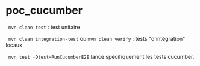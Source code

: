 # poc_cucumber

` mvn clean test`  : test unitaire

` mvn clean integration-test` ou `mvn clean verify`  : tests "d'intégration" locaux

` mvn test -Dtest=RunCucumberE2E` lance spécifiquement les tests cucumber.